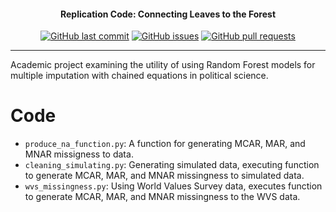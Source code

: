 <h4 align="center">Replication Code: Connecting Leaves to the Forest</h4>
<p align="center">
    <a href="https://github.com/DamonCharlesRoberts/imputation-with-random-forests/commits/main">
    <img src="https://img.shields.io/github/last-commit/DamonCharlesRoberts/imputation-with-random-forests.svg?style=flat-square&logo=github&logoColor=white"
         alt="GitHub last commit"></a>
    <a href="https://github.com/DamonCharlesRoberts/seniority-project/issues">
    <img src="https://img.shields.io/github/issues-raw/DamonCharlesRoberts/imputation-with-random-forests.svg?style=flat-square&logo=github&logoColor=white"
         alt="GitHub issues"></a>
    <a href="https://github.com/DamonCharlesRoberts/seniority-project/pulls">
    <img src="https://img.shields.io/github/issues-pr-raw/DamonCharlesRoberts/imputation-with-random-forests.svg?style=flat-square&logo=github&logoColor=white"
         alt="GitHub pull requests"></a>
</p>

--- 
Academic project examining the utility of using Random Forest models for multiple imputation with chained equations in political science. 



# Code

* `produce_na_function.py`: A function for generating MCAR, MAR, and MNAR missigness to data. 
* `cleaning_simulating.py`: Generating simulated data, executing function to generate MCAR, MAR, and MNAR missingness to simulated data.
* `wvs_missingness.py`: Using World Values Survey data, executes function to generate MCAR, MAR, and MNAR missingness to the WVS data.
